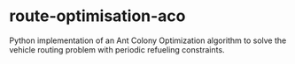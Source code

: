 # route-optimisation-aco
Python implementation of an Ant Colony Optimization algorithm to solve the vehicle routing problem with periodic refueling constraints.
